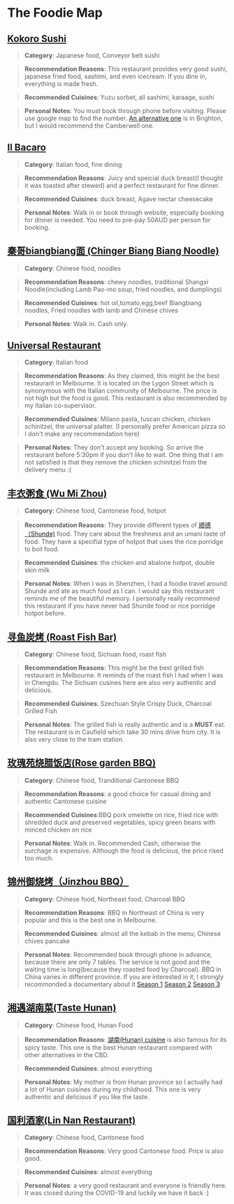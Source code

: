 # The Foodie Map

## [Kokoro Sushi](https://www.kokorosushi.com.au/)
>__Category__: Japanese food, Conveyor belt sushi

>__Recommendation Reasons__: This restaurant provides very good sushi, japanese fried food, sashimi, and even icecream. If you dine in, everything is made fresh.

>__Recommended Cuisines__: Yuzu sorbet, all sashimi, karaage, sushi

>__Personal Notes__: You must book through phone before visiting. Please use google map to find the number. [An alternative one](https://www.kokorosushi.com.au/) is in Brighton, but I would recommend the Camberwell one.

## [Il Bacaro](https://www.ilbacaro.com.au/)
>__Category__: Italian food, fine dining

>__Recommendation Reasons__: Juicy and speicial duck breast(I thought it was toasted after stewed) and a perfect restaurant for fine dinner. 

>__Recommended Cuisines__: duck breast, Agave nectar cheesecake

>__Personal Notes__: Walk in or book through website, especially booking for dinner is needed. You need to pre-pay 50AUD per person for booking.

## [秦哥biangbiang面 (Chinger Biang Biang Noodle)](https://www.zomato.com/melbourne/chinger-biang-biang-noodle-carlton)
>__Category__: Chinese food, noodles

>__Recommendation Reasons__: chewy noodles, traditional Shangxi Noodle(including Lamb Pao-mo soup, fried noodles, and dumplings)

>__Recommended Cuisines__: hot oil,tomato,egg,beef Biangbiang noodles, Fried noodles with lamb and Chinese chives

>__Personal Notes__: Walk in. Cash only. 

## [Universal Restaurant](https://www.universalrestaurant.com.au/)
>__Category__: Italian food

>__Recommendation Reasons__: As they claimed, this might be the best restaurant in Melbourne. It is located on the Lygon Street which is synonymous with the Italian community of Melbourne. The price is not high but the food is good. This restaurant is also recommended by my Italian co-supervisor.


>__Recommended Cuisines__: Milano pasta, tuscan chicken, chicken schinitzel, the universal platter. (I personally prefer American pizza so I don't make any recommendation here)

>__Personal Notes__: They don't accept any booking. So arrive the restaurant before 5:30pm if you don't like to wait. One thing that I am not satisfied is that they remove the chicken schinitzel from the delivery menu :(

## [丰衣粥食 (Wu Mi Zhou)](https://www.zomato.com/melbourne/wu-mi-zhou-cbd/photos)
>__Category__: Chinese food, Cantonese food, hotpot

>__Recommendation Reasons__: They provide different types of [顺德（Shunde)](https://zh.m.wikipedia.org/zh-cn/%E9%A0%86%E5%BE%B7%E8%8F%9C) food. They care about the freshness and an umani taste of food. They have a specifial type of hotpot that uses the rice porridge to boil food. 

>__Recommended Cuisines__: the chicken and abalone hotpot, double skin milk

>__Personal Notes__: When I was in Shenzhen, I had a foodie travel around Shunde and ate as much food as I can. I would say this restaurant reminds me of the beautiful memory. I personally really recommend this restaurant if you have never had Shunde food or rice porridge hotpot before.

## [寻鱼炭烤 (Roast Fish Bar)](https://roastfishbar.com.au/)
>__Category__: Chinese food, Sichuan food, roast fish

>__Recommendation Reasons__: This might be the best grilled fish restaurant in Melbourne. It reminds of the roast fish I had when I was in Chengdu. The Sichuan cusines here are also very authentic and delicious.

>__Recommended Cuisines__: Szechuan Style Crispy Duck, Charcoal Grilled Fish

>__Personal Notes__: The grilled fish is really authentic and is a __MUST__ eat. The restaurant is in Caufield which take 30 mins drive from city. It is also very close to the tram station.

## [玫瑰苑烧腊饭店(Rose garden BBQ)](https://www.zomato.com/melbourne/rose-garden-bbq-1-cbd)
>__Category__: Chinese food, Tranditional Cantonese BBQ

>__Recommendation Reasons__: a good choice for casual dining and authentic Cantonese cuisine

>__Recommended Cuisines__:BBQ pork omelette on rice, fried rice with shredded duck and preserved vegetables, spicy green beans with minced chicken on rice

>__Personal Notes__: Walk in. Recommended Cash, otherwise the surchage is expensive. Although the food is delicious, the price rised too much.

## [锦州御烧烤（Jinzhou BBQ）](https://www.zomato.com/melbourne/jinzhou-bbq-1-cbd)
>__Category__: Chinese food, Northeast food, Charcoal BBQ

>__Recommendation Reasons__: BBQ in Northeast of China is very popular and this is the best one in Melbourne.

>__Recommended Cuisines__: almost all the kebab in the menu; Chinese chives pancake

>__Personal Notes__: Recommended book through phone in advance, because there are only 7 tables. The service is not good and the waiting time is long(because they roasted food by Charcoal). BBQ in China varies in different province. If you are interested in it, I strongly recommonded a documentary about it [Season 1](https://www.youtube.com/watch?v=6_AWmwa7ndw&list=PLYtPMuzSwKq5SzsLo7ZZVnvQ61DuI6VeZ)
[Season 2](https://www.youtube.com/watch?v=Pp-XdlscUXU&list=PLYtPMuzSwKq6yzIBL3CGRBfY-U62HrrsH)
[Season 3](https://www.youtube.com/watch?v=jD7JxmSlBx0&list=PLmah6lIUDTTjOT9yYnYKTTJafUYAVfDW-)

## [湘遇湖南菜(Taste Hunan)](https://www.zomato.com/melbourne/taste-hunan-1-cbd)
>__Category__: Chinese food, Hunan Food

>__Recommendation Reasons__: [湖南(Hunan) cuisine](https://en.wikipedia.org/wiki/Hunan_cuisine) is also famous for its spicy taste. This one is the best Hunan restaurant compared with other alternatives in the CBD.

>__Recommended Cuisines__: almost everything

>__Personal Notes__: My mother is from Hunan province so I actually had a lot of Hunan cuisines during my childhood. This one is very authentic and delicious if you like the taste.

## [国利酒家(Lin Nan Restaurant)](https://www.zomato.com/melbourne/ling-nan-1-cbd)
>__Category__: Chinese food, Cantonese food

>__Recommendation Reasons__: Very good Cantonese food. Price is also good.

>__Recommended Cuisines__: almost everything

>__Personal Notes__: a very good restaurant and everyone is friendly here. It was closed during the COVID-19 and luckily we have it back :)

